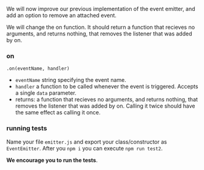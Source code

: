 We will now improve our previous implementation of the event emitter, and add an option to remove an attached event.

We will change the on function. It should return a function that recieves no arguments, and returns nothing, that removes the listener that was added by on.

### on

    .on(eventName, handler)
     
 - `eventName` string specifying the event name.
 - `handler` a function to be called whenever the event is triggered. Accepts a single `data` parameter.
 - returns: a function that recieves no arguments, and returns nothing, that removes the listener that was added by on. 
    Calling it twice should have the same effect as calling it once.

### running tests
Name your file `emitter.js` and export your class/constructor as `EventEmitter`. After you `npm i` you can execute `npm run test2`.

**We __encourage__ you to run the tests**.